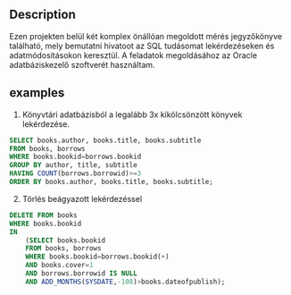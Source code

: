 ## Description

Ezen projekten belül két komplex önállóan megoldott mérés jegyzőkönyve található, mely bemutatni hivatoot az SQL tudásomat lekérdezéseken és adatmódosításokon keresztül. A feladatok megoldásához az Oracle adatbáziskezelő szoftverét használtam.

## examples

1. Könyvtári adatbázisból a legalább 3x kikölcsönzött könyvek lekérdezése.

```sql
SELECT books.author, books.title, books.subtitle  
FROM books, borrows  
WHERE books.bookid=borrows.bookid  
GROUP BY author, title, subtitle  
HAVING COUNT(borrows.borrowid)>=3  
ORDER BY books.author, books.title, books.subtitle;
```

2. Törlés beágyazott lekérdezéssel

```sql
DELETE FROM books  
WHERE books.bookid  
IN  
    (SELECT books.bookid  
    FROM books, borrows  
    WHERE books.bookid=borrows.bookid(+)  
    AND books.cover=1  
    AND borrows.borrowid IS NULL  
    AND ADD_MONTHS(SYSDATE,-108)>books.dateofpublish);
```